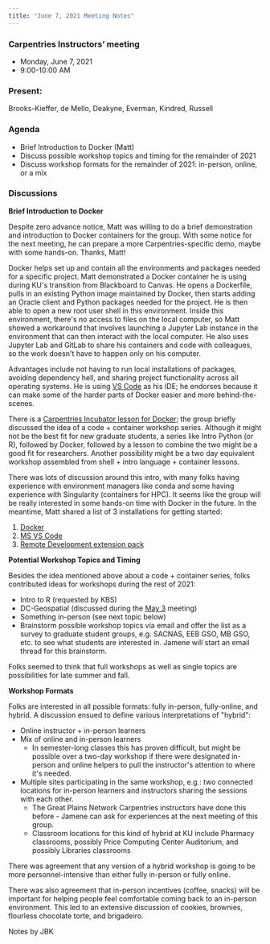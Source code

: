 ```yaml
---
title: "June 7, 2021 Meeting Notes"
---
```

### Carpentries Instructors’ meeting
- Monday, June 7, 2021
- 9:00-10:00 AM

### Present:
Brooks-Kieffer, de Mello, Deakyne, Everman, Kindred, Russell

### Agenda
- Brief Introduction to Docker (Matt)
- Discuss possible workshop topics and timing for the remainder of 2021
- Discuss workshop formats for the remainder of 2021: in-person, online, or a mix

### Discussions

**Brief Introduction to Docker**

Despite zero advance notice, Matt was willing to do a brief demonstration and introduction to Docker containers for the group. With some notice for the next meeting, he can prepare a more Carpentries-specific demo, maybe with some hands-on. Thanks, Matt!

Docker helps set up and contain all the environments and packages needed for a specific project. Matt demonstrated a Docker container he is using during KU's transition from Blackboard to Canvas. He opens a Dockerfile, pulls in an existing Python image maintained by Docker, then starts adding an Oracle client and Python packages needed for the project. He is then able to open a new root user shell in this environment. Inside this environment, there's no access to files on the local computer, so Matt showed a workaround that involves launching a Jupyter Lab instance in the environment that can then interact with the local computer. He also uses Jupyter Lab and GitLab to share his containers and code with colleagues, so the work doesn't have to happen only on his computer.

Advantages include not having to run local installations of packages, avoiding dependency hell, and sharing project functionality across all operating systems. He is using [VS Code](https://code.visualstudio.com/) as his IDE; he endorses because it can make some of the harder parts of Docker easier and more behind-the-scenes.

There is a [Carpentries Incubator lesson for Docker](https://carpentries-incubator.github.io/docker-introduction/); the group briefly discussed the idea of a code + container workshop series. Although it might not be the best fit for new graduate students, a series like Intro Python (or R), followed by Docker, followed by a lesson to combine the two might be a good fit for researchers. Another possibility might be a two day equivalent workshop assembled from shell + intro language + container lessons.

There was lots of discussion around this intro, with many folks having experience with environment managers like conda and some having experience with Singularity (containers for HPC). It seems like the group will be really interested in some hands-on time with Docker in the future. In the meantime, Matt shared a list of 3 installations for getting started:

1. [Docker](https://www.docker.com/products/docker-desktop)
2. [MS VS Code](https://code.visualstudio.com/)
3. [Remote Development extension pack](https://aka.ms/vscode-remote/download/extension)

**Potential Workshop Topics and Timing**

Besides the idea mentioned above about a code + container series, folks contributed ideas for workshops during the rest of 2021:

- Intro to R (requested by KBS)
- DC-Geospatial (discussed during the [May 3](https://kulibraries.github.io/carpentries-instructors/2021/05/03/meeting-notes.html) meeting)
- Something in-person (see next topic below)
- Brainstorm possible workshop topics via email and offer the list as a survey to graduate student groups, e.g. SACNAS, EEB GSO, MB GSO, etc. to see what students are interested in. Jamene will start an email thread for this brainstorm.

Folks seemed to think that full workshops as well as single topics are possibilities for late summer and fall.

**Workshop Formats**

Folks are interested in all possible formats: fully in-person, fully-online, and hybrid. A discussion ensued to define various interpretations of "hybrid":

- Online instructor + in-person learners
- Mix of online and in-person learners
  - In semester-long classes this has proven difficult, but might be possible over a two-day workshop if there were designated in-person and online helpers to pull the instructor's attention to where it's needed.
- Multiple sites participating in the same workshop, e.g.: two connected locations for in-person learners and instructors sharing the sessions with each other.
  - The Great Plains Network Carpentries instructors have done this before - Jamene can ask for experiences at the next meeting of this group.
  - Classroom locations for this kind of hybrid at KU include Pharmacy classrooms, possibly Price Computing Center Auditorium, and possibly Libraries classrooms

There was agreement that any version of a hybrid workshop is going to be more personnel-intensive than either fully in-person or fully online.

There was also agreement that in-person incentives (coffee, snacks) will be important for helping people feel comfortable coming back to an in-person environment. This led to an extensive discussion of cookies, brownies, flourless chocolate torte, and brigadeiro.


Notes by JBK

